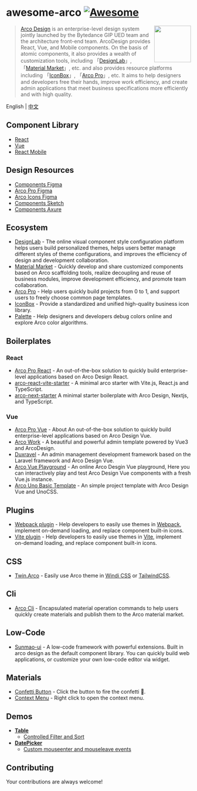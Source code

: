 # awesome-arco [![Awesome](https://cdn.rawgit.com/sindresorhus/awesome/d7305f38d29fed78fa85652e3a63e154dd8e8829/media/badge.svg)](https://github.com/sindresorhus/awesome)


[<img src="https://avatars.githubusercontent.com/u/64576149?s=200&v=4" align="right" height="100">](http://lesscss.org/)

> [Arco Design](https://arco.design) is an enterprise-level design system jointly launched by the Bytedance GIP UED team and the architecture front-end team. ArcoDesign provides React, Vue, and Mobile components. On the basis of atomic components, it also provides a wealth of customization tools, including 「[DesignLab](https://arco.design/themes)」, 「[Material Market](https://arco.design/material)」, etc. and also provides resource platforms including 「[IconBox](https://arco.design/iconbox)」, 「[Arco Pro](https://pro.arco.design)」, etc. It aims to help designers and developers free their hands, improve work efficiency, and create admin applications that meet business specifications more efficiently and with high quality.

English | [中文](./README_zh-CN.md)

## Component Library

* [React](https://github.com/arco-design/arco-design)
* [Vue](https://github.com/arco-design/arco-design-vue)
* [React Mobile](https://github.com/arco-design/arco-design-mobile)

## Design Resources

* [Components Figma](https://www.figma.com/file/M66cTiLXHa4SVyZIlfY5Pb/arco-Design-System?node-id=7945%3A44563)
* [Arco Pro Figma](https://www.figma.com/file/dp8okiO9c6tKdBmqv1m1R2/Arco-Design-Pro?node-id=515%3A5594)
* [Arco Icons Figma](https://www.figma.com/file/1ohmb16op4ogbI09ojLR5W/Arco-Design-Icons)
* [Components Sketch](https://unpkg.byted-static.com/byted/arco-config/1.0.8/sketch/ArcoDesign_Sketch_Design.sketch)
* [Components Axure](https://unpkg.byted-static.com/byted/arco-config/1.0.8/axure/ArcoDesign_Axure_Component.rp)

## Ecosystem

* [DesignLab](https://arco.design/themes) - The online visual component style configuration platform helps users build personalized themes, helps users better manage different styles of theme configurations, and improves the efficiency of design and development collaboration.
* [Material Market](https://arco.design/material) - Quickly develop and share customized components based on Arco scaffolding tools, realize decoupling and reuse of business modules, improve development efficiency, and promote team collaboration.
* [Arco Pro](https://pro.arco.design/) - Help users quickly build projects from 0 to 1, and support users to freely choose common page templates.
* [IconBox](https://arco.design/iconbox) - Provide a standardized and unified high-quality business icon library.
* [Palette](https://arco.design/palette) - Help designers and developers debug colors online and explore Arco color algorithms.

## Boilerplates

### React

* [Arco Pro React](https://github.com/arco-design/arco-design-pro) - An out-of-the-box solution to quickly build enterprise-level applications based on Arco Design React.
* [arco-react-vite-starter](https://github.com/renyuanz/arco-design-vite-react-ts-starter) - A minimal arco starter with Vite.js, React.js and TypeScript.
* [arco-next-starter](https://github.com/jiahao-c/arco-next-starter) A minimal starter boilerplate with Arco Design, Nextjs, and TypeScript.

### Vue

* [Arco Pro Vue](https://github.com/arco-design/arco-design-pro-vue) - About An out-of-the-box solution to quickly build enterprise-level applications based on Arco Design Vue.
* [Arco Work](https://github.com/qingqingxuan/arco-work) - A beautiful and powerful admin template powered by Vue3 and ArcoDesign.
* [Duxravel](https://github.com/duxphp/duxravel) - An admin management development framework based on the Laravel framework and Arco Design Vue.
* [Arco Vue Playground](https://github.com/hehehai/arco-vue-playground) - An online Arco Desgin Vue playground, Here you can interactively play and test Arco Design Vue components with a fresh Vue.js instance.
* [Arco Uno Basic Template](https://github.com/lanseria/arco-uno-basic-template) - An simple project template with Arco Design Vue and UnoCSS.

## Plugins

* [Webpack plugin](https://github.com/arco-design/arco-plugins/tree/main/packages/plugin-webpack-react) - Help developers to easily use themes in [Webpack](https://webpack.js.org/), implement on-demand loading, and replace component built-in icons.
* [Vite plugin](https://github.com/arco-design/arco-plugins/tree/main/packages/plugin-vite-react) - Help developers to easily use themes in [Vite](https://vitejs.dev/), implement on-demand loading, and replace component built-in icons.

## CSS

* [Twin.Arco](https://twin-arco.netlify.app/) - Easily use Arco theme in [Windi CSS](https://github.com/windicss/windicss) or [TailwindCSS](https://github.com/tailwindlabs/tailwindcss).

## Cli

* [Arco Cli](https://github.com/arco-design/arco-cli) - Encapsulated material operation commands to help users quickly create materials and publish them to the Arco material market.

## Low-Code
* [Sunmao-ui](https://sunmao-ui.com/) - A low-code framework with powerful extensions. Built in arco design as the default component library. You can quickly build web applications, or customize your own low-code editor via widget.

## Materials

* [Confetti Button](https://arco.design/material/detail/?name=arco-confetti) - Click the button to fire the confetti 🎉.
* [Context Menu](https://arco.design/material/detail/?name=@arco-design/context-menu) - Right click to open the context menu.

## Demos

* **[Table](https://arco.design/react/components/table)**
  * [Controlled Filter and Sort](https://codesandbox.io/s/relaxed-herschel-ol574?file=/index.js)
* **[DatePicker](https://arco.design/react/components/date-picker)**
  * [Custom mouseenter and mouseleave events](https://codesandbox.io/s/suspicious-jepsen-s7h6m)

## Contributing

Your contributions are always welcome!
